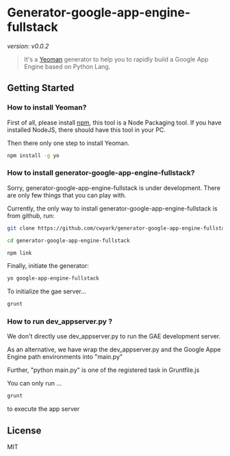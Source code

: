 # Generator-google-app-engine-fullstack

*version: v0.0.2*

>It's a [Yeoman](http://yeoman.io) generator to help you to rapidly build a Google App Engine based on Python Lang. 

## Getting Started

### How to install Yeoman?

First of all, please install [npm](https://npmjs.org), this tool is a Node Packaging tool. If you have installed NodeJS, there should have this tool in your PC.

Then there only one step to install Yeoman.

```bash
npm install -g yo
```

### How to install generator-google-app-engine-fullstack?

Sorry, generator-google-app-engine-fullstack is under development. There are only few things that you can play with.

Currently, the only way to install generator-google-app-engine-fullstack is from github, run:

```bash
git clone https://github.com/cwyark/generator-google-app-engine-fullstack.git 

cd generator-google-app-engine-fullstack

npm link
```

Finally, initiate the generator:

```bash
yo google-app-engine-fullstack
```

To initialize the gae server...

```bash
grunt 
```

### How to run dev_appserver.py ?

We don't directly use dev_appserver.py to run the GAE development server.

As an alternative, we have wrap the dev_appserver.py and the Google Appe Engine path environments into "main.py"

Further, "python main.py" is one of the registered task in Gruntfile.js

You can only run ...

```bash
grunt
```

to execute the app server


## License

MIT
